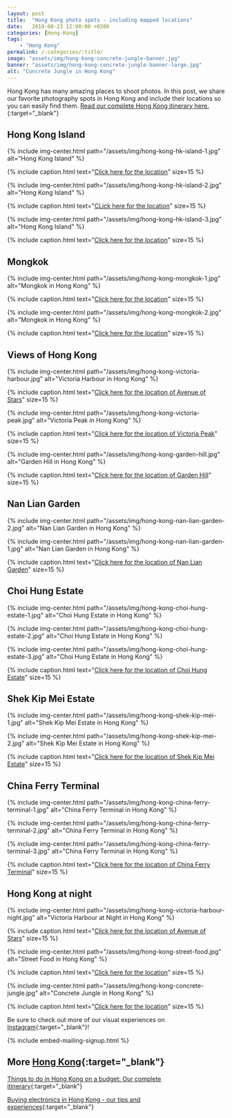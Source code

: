 ```yaml
---
layout: post
title:  "Hong Kong photo spots - including mapped locations"
date:   2018-08-23 12:00:00 +0200
categories: [Hong-Kong]
tags:
    - "Hong Kong"
permalink: /:categories/:title/
image: "assets/img/hong-kong-concrete-jungle-banner.jpg"
banner: "assets/img/hong-kong-concrete-jungle-banner-large.jpg"
alt: "Concrete Jungle in Hong Kong"
---
```


Hong Kong has many amazing places to shoot photos. In this post, we share our favorite photography spots in Hong Kong and include their locations so you can easily find them. [Read our complete Hong Kong itinerary here.][things to do hk]{:target="_blank"} 

## Hong Kong Island

{% include img-center.html path="/assets/img/hong-kong-hk-island-1.jpg" alt="Hong Kong Island" %}

{% include caption.html text="<a target='_blank' href='https://goo.gl/maps/JedWvV7gTvz'>Click here for the location</a>" size=15 %}

{% include img-center.html path="/assets/img/hong-kong-hk-island-2.jpg" alt="Hong Kong Island" %}

{% include caption.html text="<a target='_blank' href='https://goo.gl/maps/tJzmaq46Lw72'>CLick here for the location</a>" size=15 %}

{% include img-center.html path="/assets/img/hong-kong-hk-island-3.jpg" alt="Hong Kong Island" %}

{% include caption.html text="<a target='_blank' href='https://goo.gl/maps/GaR3s6V4jaC2'>Click here for the location</a>" size=15 %}

## Mongkok

{% include img-center.html path="/assets/img/hong-kong-mongkok-1.jpg" alt="Mongkok in Hong Kong" %}

{% include caption.html text="<a target='_blank' href='https://goo.gl/maps/8oWur5qN9N52'>Click here for the location</a>" size=15 %}

{% include img-center.html path="/assets/img/hong-kong-mongkok-2.jpg" alt="Mongkok in Hong Kong" %}

{% include caption.html text="<a target='_blank' href='https://goo.gl/maps/F1FjxMARNem'>Click here for the location</a>" size=15 %}

## Views of Hong Kong

{% include img-center.html path="/assets/img/hong-kong-victoria-harbour.jpg" alt="Victoria Harbour in Hong Kong" %}

{% include caption.html text="<a target='_blank' href='https://goo.gl/maps/nPZkGy68jxB2'>Click here for the location of Avenue of Stars</a>" size=15 %}

{% include img-center.html path="/assets/img/hong-kong-victoria-peak.jpg" alt="Victoria Peak in Hong Kong" %}

{% include caption.html text="<a target='_blank' href='https://goo.gl/maps/rGRYotCj4iC2'>Click here for the location of Victoria Peak</a>" size=15 %}

{% include img-center.html path="/assets/img/hong-kong-garden-hill.jpg" alt="Garden Hill in Hong Kong" %}

{% include caption.html text="<a target='_blank' href='https://goo.gl/maps/H8yw1mcrYjs'>Click here for the location of Garden Hill</a>" size=15 %}

## Nan Lian Garden

{% include img-center.html path="/assets/img/hong-kong-nan-lian-garden-2.jpg" alt="Nan Lian Garden in Hong Kong" %}

{% include img-center.html path="/assets/img/hong-kong-nan-lian-garden-1.jpg" alt="Nan Lian Garden in Hong Kong" %}

{% include caption.html text="<a target='_blank' href='https://goo.gl/maps/WtzNfojeS3u'>Click here for the location of Nan Lian Garden</a>" size=15 %}

## Choi Hung Estate

{% include img-center.html path="/assets/img/hong-kong-choi-hung-estate-1.jpg" alt="Choi Hung Estate in Hong Kong" %}

{% include img-center.html path="/assets/img/hong-kong-choi-hung-estate-2.jpg" alt="Choi Hung Estate in Hong Kong" %}

{% include img-center.html path="/assets/img/hong-kong-choi-hung-estate-3.jpg" alt="Choi Hung Estate in Hong Kong" %}

{% include caption.html text="<a target='_blank' href='https://www.google.nl/maps/place/Choi+Hung+Estate+Car+Park/@22.334733,114.2060181,18z/data=!4m5!3m4!1s0x0:0x15e266084fa78580!8m2!3d22.3344849!4d114.2072931?shorturl=1'>Click here for the location of Choi Hung Estate</a>" size=15 %}

## Shek Kip Mei Estate

{% include img-center.html path="/assets/img/hong-kong-shek-kip-mei-1.jpg" alt="Shek Kip Mei Estate in Hong Kong" %}

{% include img-center.html path="/assets/img/hong-kong-shek-kip-mei-2.jpg" alt="Shek Kip Mei Estate in Hong Kong" %}

{% include caption.html text="<a target='_blank' href='https://goo.gl/maps/bsScmfa4RV32'>Click here for the location of Shek Kip Mei Estate</a>" size=15 %}

## China Ferry Terminal

{% include img-center.html path="/assets/img/hong-kong-china-ferry-terminal-1.jpg" alt="China Ferry Terminal in Hong Kong" %}

{% include img-center.html path="/assets/img/hong-kong-china-ferry-terminal-2.jpg" alt="China Ferry Terminal in Hong Kong" %}

{% include img-center.html path="/assets/img/hong-kong-china-ferry-terminal-3.jpg" alt="China Ferry Terminal in Hong Kong" %}

{% include caption.html text="<a target='_blank' href='https://goo.gl/maps/cBwZamYp3wB2'>Click here for the location of China Ferry Terminal</a>" size=15 %}

## Hong Kong at night

{% include img-center.html path="/assets/img/hong-kong-victoria-harbour-night.jpg" alt="Victoria Harbour at Night in Hong Kong" %}

{% include caption.html text="<a target='_blank' href='https://goo.gl/maps/nPZkGy68jxB2'>Click here for the location of Avenue of Stars</a>" size=15 %}

{% include img-center.html path="/assets/img/hong-kong-street-food.jpg" alt="Street Food in Hong Kong" %}

{% include caption.html text="<a target='_blank' href='https://goo.gl/maps/uRajHTNQros'>Click here for the location</a>" size=15 %}

{% include img-center.html path="/assets/img/hong-kong-concrete-jungle.jpg" alt="Concrete Jungle in Hong Kong" %}

{% include caption.html text="<a target='_blank' href='https://goo.gl/maps/zhYB9fqHJ7G2'>Click here for the location</a>" size=15 %}

Be sure to check out more of our visual experiences on [Instagram][instagram]{:target="_blank"}!

{% include embed-mailing-signup.html %}

## More [Hong Kong][hong kong]{:target="_blank"}

[Things to do in Hong Kong on a budget: Our complete itinerary][things to do hk]{:target="_blank"}

[Buying electronics in Hong Kong - our tips and experiences][electronics hong kong]{:target="_blank"}

[things to do hk]: https://kipamojo.world/hong-kong/Things-to-do-in-Hong-Kong-on-a-budget-Our-complete-itinerary/
[electronics hong kong]: https://kipamojo.world/hong-kong/Buying-electronics-in-Hong-Kong-our-experiences-and-tips/

[instagram]: https://instagram.com/kipamojo
[hong kong]: https://kipamojo.world/tags.html#hong-kong
